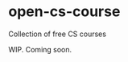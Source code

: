 # open-cs-course
Collection of free CS courses

<!---Open CS is truly open, no paywalls, straight from universities no MOOC providers that pretend to be free but aren't

Video Lectures / Slides


E-Textbooks / Interactive /Classic tag
State of the Topic
Long Form Read
Suggested Journals
--->

WIP. Coming soon.
